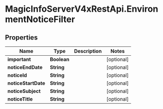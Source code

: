 # MagicInfoServerV4xRestApi.EnvironmentNoticeFilter

## Properties
Name | Type | Description | Notes
------------ | ------------- | ------------- | -------------
**important** | **Boolean** |  | [optional] 
**noticeEndDate** | **String** |  | [optional] 
**noticeId** | **String** |  | [optional] 
**noticeStartDate** | **String** |  | [optional] 
**noticeSubject** | **String** |  | [optional] 
**noticeTitle** | **String** |  | [optional] 


